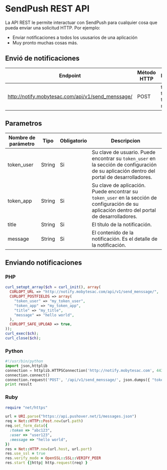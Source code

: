 # SendPush REST API
La API REST le permite interactuar con SendPush para cualquier cosa que pueda enviar una solicitud HTTP.
Por ejemplo:

* Enviar notificaciones a todos los ususarios de una aplicación
* Muy pronto muchas cosas más.

## Envió de notificaciones

Endpoint | Método HTTP | Parametros
------------ | ------------- | ------------
http://notify.mobytesac.com/api/v1/send_menssage/ | POST | token_user, token_app, title, message

## Parametros

Nombre de parámetro | Tipo | Obligatorio | Descripcion
------------ | ------------- | ------------ | ----------
token_user | String | Si | Su clave de usuario. Puede encontrar su ``token_user`` en la sección de configuración de su aplicación                             dentro del portal de desarrolladores.
token_app | String | Si | Su clave de aplicación. Puede encontrar su ``token_user`` en la sección de configuración de su     aplicación dentro del portal de desarrolladores.
title | String | Si | El título de la notificación.
message | String | Si | El contenido de la notificación. Es el detalle de la notificación.

## Enviando notificaciones

### PHP
```php
curl_setopt_array($ch = curl_init(), array(
  CURLOPT_URL => "http://notify.mobytesac.com/api/v1/send_menssage/",
  CURLOPT_POSTFIELDS => array(
    "token_user" => "my_token_user",
    "token_app" => "my_token_app",
    "title" => "my_title",
    "message" => "hello world",
  ),
  CURLOPT_SAFE_UPLOAD => true,
));
curl_exec($ch);
curl_close($ch);
```

### Python
```py
#!/usr/bin/python 
import json,httplib 
connection = httplib.HTTPSConnection('http://notify.mobytesac.com', 443) 
connection.connect() 
connection.request('POST', '/api/v1/send_menssage/', json.dumps({ "token_user": "my_token_user", "token_app": "my_token_app", "title": "my_title", "message": "Your notification content."}), { "Content-Type": "application/json" } ) result = json.loads(connection.getresponse().read())
print result
```

### Ruby

```ruby
require "net/https"

url = URI.parse("https://api.pushover.net/1/messages.json")
req = Net::HTTP::Post.new(url.path)
req.set_form_data({
  :token => "abc123",
  :user => "user123",
  :message => "hello world",
})
res = Net::HTTP.new(url.host, url.port)
res.use_ssl = true
res.verify_mode = OpenSSL::SSL::VERIFY_PEER
res.start {|http| http.request(req) }
```
